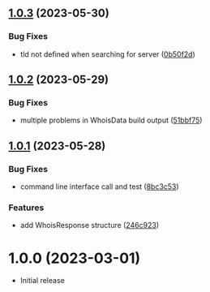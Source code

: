 ## [1.0.3](https://github.com/mwguerra/whois-client/compare/v1.0.2...v1.0.3) (2023-05-30)


### Bug Fixes

* tld not defined when searching for server ([0b50f2d](https://github.com/mwguerra/whois-client/commit/0b50f2d0e64f0f7f30dd44efc202a944bdba9db8))



## [1.0.2](https://github.com/mwguerra/whois-client/compare/v1.0.1...v1.0.2) (2023-05-29)


### Bug Fixes

* multiple problems in WhoisData build output ([51bbf75](https://github.com/mwguerra/whois-client/commit/51bbf7526f767eed0df8de712fec4de138f254e6))



## [1.0.1](https://github.com/mwguerra/whois-client/compare/v1.0.0...v1.0.1) (2023-05-28)


### Bug Fixes

* command line interface call and test ([8bc3c53](https://github.com/mwguerra/whois-client/commit/8bc3c53c14fb5677e5e52f25115f63767e68a550))


### Features

* add WhoisResponse structure ([246c923](https://github.com/mwguerra/whois-client/commit/246c923d27df9a0d9588908a6bea94a9e11c7c6b))



# 1.0.0 (2023-03-01)
* Initial release
